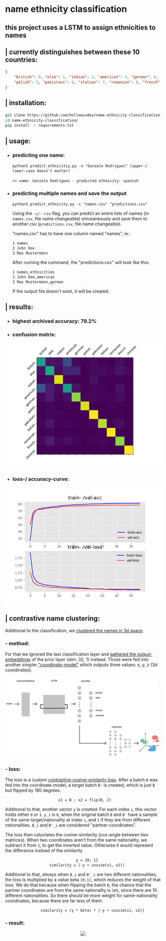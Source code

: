 # name ethnicity classification

## this project uses a LSTM to assign ethnicities to names

## | currently distinguishes between these 10 countries:
```json
{
    "british": 0, "else": 1, "indian": 2, "american": 3, "german": 4, 
    "polish": 5, "pakistani": 6, "italian": 7, "romanian": 8, "french": 9, "chinese": 10
}
```

## | installation:
```bash
git clone https://github.com/hollowcodes/name-ethnicity-classification.git
cd name-ethnicity-classification/
pip install -r requirements.txt
```

## | usage:
 - ### predicting one name:
    ```
    python3 predict_ethnicitiy.py -n "Gonzalo Rodriguez" (upper-/ lower-case doesn't matter)

    >> name: Gonzalo Rodriguez - predicted ethnicity: spanish
    ```

 - ### predicting multiple names and save the output
    ```
    python3 predict_ethnicity.py -c "names.csv" "predictions.csv"
    ```

    Using the ```-c/--csv``` flag, you can predict an entire lists of names (in ```names.csv```, file name changeable) simutaneously and save them to another csv (```predictions.csv```, file name changeable).

    "names.csv" has to have one column named "names", ie.:
    ```csv
    1 names
    2 John Doe
    3 Max Mustermann
    ```

    After running the command, the "predictions.csv" will look like this:
    ```csv
    1 names,ethnicities
    2 John Doe,american
    3 Max Mustermann,german
    ```

    If the output file doesn't exist, it will be created.



## | results:

 - ### highest archived accuracy: 79.2%
 - ### confusion matrix:
<p align="center"> 
<img src="readme_images/confusion_matrix.png">
</p>

 - ### loss-/ accuracy-curve:
<p align="center"> 
<img src="readme_images/history.png">
</p>


## | contrastive name clustering:
Additional to the classification, we [clustered the names in 3d space](src/contrastive-name-clustering/).

### - method:
For that we ignored the last classification layer and [gathered the output-embeddings](src/contrastive-name-clustering/gather_embeddings.py) of the prior layer (dim: 32, 1) instead.
Those were fed into another simpler ["coordinate-model"](src/contrastive-name-clustering/coord_model.py) which outputs three values: x, y, z (3d coordinates).

<p align="center"> 
<img src="readme_images/clustering.png">
</p>

### - loss:
The loss is a custom [contrastive-cosine-similarity loss](src/contrastive-name-clustering/contrastive_loss.py). After a batch ```B``` was fed into the coordinate-model, a target batch ```B'``` is created, which is just ```B``` but flipped by 180 degrees.

                            x1 = B ; x2 = flip(B, 2)

Additional to that, another vector ```y``` is created: For each index ```i```, this vector holds either ```0``` or ```1```.
```y_i``` is ```0```, when the original batch ```B``` and ```B'``` have a sample of the same target/nationality at index ```i```, and ```1``` if they are from different nationalities. ```B_i``` and ```B'_i``` are considered "partner-coordinates".

The loss then caluclates the cosine-similarity (cos-angle between two matrices). When two coordinates aren't from the same nationality, we subtract it from ```1```, to get the inverted value. Otherwise it would represent the difference instead of the similarity.
                                    
                                    y = {0; 1}
                        similarity = |-y + cossim(x1, x2)|

Additional to that, always when ```B_i``` and ```B'_i``` are two different nationalities, the loss is multiplied by a value beta ```]0;1[```, which reduces the weight of that loss. We do that because when flipping the batch ```B```, the chance that the partner coordinates are from the same nationality is ```10%```, since there are 10 different nationalities. So there should be more weight for same-nationality coordinates, because there are far less of them.

                    similarity = (y * beta) * |-y + cossim(x1, x2)|


### - result:

<p align="center"> 
<img src="readme_images/rotation2.gif">
</p>



